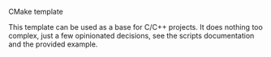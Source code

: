 CMake template

This template can be used as a base for C/C++ projects. It does nothing too complex, just a
few opinionated decisions, see the scripts documentation and the provided example.